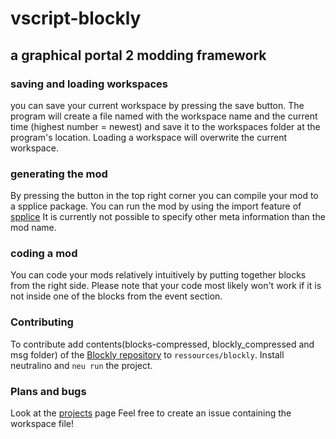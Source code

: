 # vscript-blockly
## a graphical portal 2 modding framework

### saving and loading workspaces
you can save your current workspace by pressing the save button. The program will create a file named with the workspace name and the current time (highest number = newest) and save it to the workspaces folder at the program's location.
Loading a workspace will overwrite the current workspace.

### generating the mod
By pressing the button in the top right corner you can compile your mod to a spplice package. You can run the mod by using the import feature of [spplice](p2r3.com/spplice)
It is currently not possible to specify other meta information than the mod name.

### coding a mod
You can code your mods relatively intuitively by putting together blocks from the right side. Please note that your code most likely won't work if it is not inside one of the blocks from the event section.

### Contributing
To contribute add contents(blocks-compressed, blockly_compressed and msg folder) of the [Blockly repository](https://github.com/google/blockly/tree/master) to `ressources/blockly`.
Install neutralino and `neu run` the project.

### Plans and bugs
Look at the [projects](https://github.com/users/NobodyForNothing/projects/1) page
Feel free to create an issue containing the workspace file!
